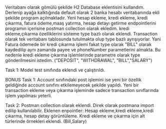 Veritabanı olarak gömülü şekilde H2 Database eklentisini kullandım.
Derlenip ayağa kalktığında default olarak 2 banka hesabı veritabanında ekli şekilde program açılmaktadır.
Yeni hesap ekleme, kredi ekleme, kredi çıkarma, fatura ödeme,maaş yatırma, hesap detayı getirme endpointlerini programın içerisine postman collection olarak ekledim.
kredi ekleme,çıkarma özelliklerini sisteme type bazlı olarak eklendi. 
Transaction olarak tek veritabanı tablosunda tutulmakta olup type bazlı ayrışıyorlar. 
Yani Fatura ödemede bir kredi çıkarma işlemi fakat type olarak "BILL" olarak kaydedilip aynı zamanda payee ve phoneNumber parametlerini almakta.
Bu nedenle kredi ekleme çıkarma işlemlerinde parametre olarak type gönderilmesini istedim. ("DEPOSIT", "WITHDRAWAL", "BILL","SALARY")




Task 1: Model test sınıfında eklendi ve çalıştırıldı.

BONUS Task 1: Account sınıfındaki post işlemini ise yeni bir özellik geldiğinde account sınıfını etkilemeyecek şekilde yapıldı. 
			  Yeni bir transaction ekleme veya çıkarma işleminde sadece transaction sınıflarında işlem yapılması yeterli.
			  
Task 2: Postman collection olarak eklendi. Direk olarak postmana import edilip kullanılabilir.
		Eklenen enpointler: Hesap ekleme,kredi ekleme,kredi çıkarma, hesap detay görüntüleme. Kredi ekleme ve çıkarma için alt türlerinde örnekleri eklendi. (Bill,Salary)